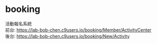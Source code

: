 # booking
活動報名系統<br>
前台: https://lab-bob-chen.c9users.io/booking/Member/ActivityCenter<br>
後台: https://lab-bob-chen.c9users.io/booking/New/Activity<br>

